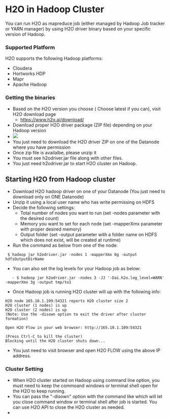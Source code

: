 # H2O in Hadoop Cluster #
You can run H2O as mapreduce job (either managed by Hadoop Job tracker or YARN manager) by using H2O driver binary based on your specific version of Hadoop. 

### Supported Platform ###
H2O supports the following Hadoop platforms:
 - Cloudera 
 - Hortworks HDP
 - Mapr 
 - Apache Hadoop

### Getting the binaries ###
 - Based on the H2O version you choose ( Choose latest if you can), visit H2O download page
   - https://www.h2o.ai/download/   
 - Download proper H2O driver package (ZIP file) depending on your Hadoop version
 - ![](?raw=true)
 - You just need to download the H2O driver ZIP on one of the Datanode where you have permission 
 - Once zip file is availalbe, please unzip it
 - You must see h2odriver.jar file along with other files. 
 - You just need h2odriver.jar to start H2O cluster on Hadoop.
 
## Starting H2O from Hadoop cluster ##
 - Download H2O hadoop driver on one of your Datanode (You just need to download only on ONE Datanode)
 - Unzip it using a local user name who has write permissing on HDFS
 - Decide the following settings:
   - Total number of nodes you want to run (set -nodes parameter with the desired count)
   - Memory you want to set for each node (set -mapperXmx parameter with proper desired memory)
   - Output folder (set -output parameter with a folder name on HDFS which does not exist, will be created at runtime)
 - Run the command as below from one of the node:
```
 $ hadoop jar h2odriver.jar -nodes 1 -mapperXmx 6g -output hdfsOutputDirName 
```  
 - You can also set the log levels for your Hadoop job as below:
``` 
   - $ hadoop jar h2odriver.jar -nodes 3 -JJ '-Dai.h2o.log_level=WARN' -mapperXmx 3g -output tmp/to1
```
 - Once Hadoop job is running H2O cluster will up with the following info:
 ```
 H2O node 165.10.1.109:54321 reports H2O cluster size 2
H2O cluster (1 nodes) is up
H2O cluster (2 nodes) is up
(Note: Use the -disown option to exit the driver after cluster formation)

Open H2O Flow in your web browser: http://165.10.1.109:54321

(Press Ctrl-C to kill the cluster)
Blocking until the H2O cluster shuts down...
 ```
 - You just need to visit browser and open H2O FLOW using the above IP address.
 
### Cluster Setting ####
 - When H2O cluster started on Hadoop using command line option, you must need to keep the commoand windows or terminal shell open for the H2O to keep running. 
 - You can pass the "-disown" option with the command like which will let you close command window or terminal shell after job is started. You can use H2O API to close the H2O cluster as needed. 
 - 

